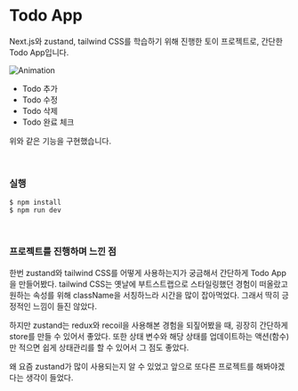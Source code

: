 # Todo App

Next.js와 zustand, tailwind CSS를 학습하기 위해 진행한 토이 프로젝트로, 간단한 Todo App입니다.

![Animation](https://github.com/yookeunbyul/nextjs-todoapp/assets/91243651/4d00d9bd-505d-4112-90e5-78ba56b1b3f3)

- Todo 추가
- Todo 수정
- Todo 삭제
- Todo 완료 체크

위와 같은 기능을 구현했습니다.

<br />

### 실행

```
$ npm install
$ npm run dev
```

<br />

### 프로젝트를 진행하며 느낀 점

한번 zustand와 tailwind CSS를 어떻게 사용하는지가 궁금해서 간단하게 Todo App을 만들어봤다. tailwind CSS는 옛날에 부트스트랩으로 스타일링했던 경험이 떠올랐고 원하는 속성를 위해 className을 서칭하느라 시간을 많이 잡아먹었다. 그래서 딱히 긍정적인 느낌이 들진 않았다.

하지만 zustand는 redux와 recoil을 사용해본 경험을 되짚어봤을 때, 굉장히 간단하게 store를 만들 수 있어서 좋았다. 또한 상태 변수와 해당 상태를 업데이트하는 액션(함수)만 적으면 쉽게 상태관리를 할 수 있어서 그 점도 좋았다.

왜 요즘 zustand가 많이 사용되는지 알 수 있었고 앞으로 또다른 프로젝트를 해봐야겠다는 생각이 들었다.
